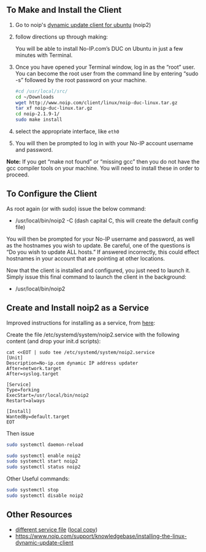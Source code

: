 ## To Make and Install the Client

1. Go to noip's [dynamic update client for ubuntu](https://www.noip.com/support/knowledgebase/installing-the-linux-dynamic-update-client-on-ubuntu/) (noip2)
1. follow directions up through making:

    You will be able to install No-IP.com’s DUC on Ubuntu in just a few minutes with Terminal.

1. Once you have opened your Terminal window, log in as the “root” user. You can become the root user from the command line by entering “sudo -s” followed by the root password on your machine.

    ```bash
    #cd /usr/local/src/
    cd ~/Downloads
    wget http://www.noip.com/client/linux/noip-duc-linux.tar.gz
    tar xf noip-duc-linux.tar.gz
    cd noip-2.1.9-1/
    sudo make install
    ```

1. select the appropriate interface, like ```eth0```

1. You will then be prompted to log in with your No-IP account username and password.

**Note:** If you get “make not found” or “missing gcc” then you do not have the gcc compiler tools on your machine. You will need to install these in order to proceed.

## To Configure the Client

As root again (or with sudo) issue the below command:

-   /usr/local/bin/noip2 -C (dash capital C, this will create the default config file)

You will then be prompted for your No-IP username and password, as well as the hostnames you wish to update. Be careful, one of the questions is “Do you wish to update ALL hosts.” If answered incorrectly, this could effect hostnames in your account that are pointing at other locations.

Now that the client is installed and configured, you just need to launch it. Simply issue this final command to launch the client in the background:

-   /usr/local/bin/noip2

## Create and Install noip2 as a Service

Improved instructions for installing as a service, from [here](https://askubuntu.com/questions/1089704/cant-get-service-noip2-to-start-on-boot):

Create the file /etc/systemd/system/noip2.service with the following content (and drop your init.d scripts):

```
cat <<EOT | sudo tee /etc/systemd/system/noip2.service
[Unit]
Description=No-ip.com dynamic IP address updater
After=network.target
After=syslog.target

[Service]
Type=forking
ExecStart=/usr/local/bin/noip2
Restart=always

[Install]
WantedBy=default.target
EOT
```

Then issue
```bash
sudo systemctl daemon-reload
```

```bash
sudo systemctl enable noip2
sudo systemctl start noip2
sudo systemctl status noip2
```

Other Useful commands: 

```bash
sudo systemctl stop
sudo systemctl disable noip2
```

## Other Resources
* [different service file](https://gist.github.com/NathanGiesbrecht/da6560f21e55178bcea7fdd9ca2e39b5)   ([local copy](noip2.service))
* <https://www.noip.com/support/knowledgebase/installing-the-linux-dynamic-update-client>

